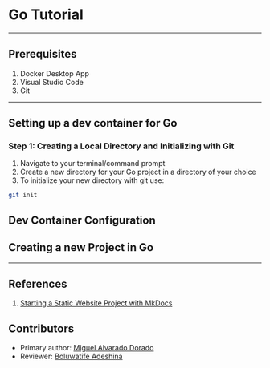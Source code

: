 # Go Tutorial

---
## Prerequisites 
1. Docker Desktop App
2. Visual Studio Code
3. Git

---
## Setting up a dev container for Go

### Step 1: Creating a Local Directory and Initializing with Git
1. Navigate to your terminal/command prompt
2. Create a new directory for your Go project in a directory of your choice
3. To initialize your new directory with git use: 
```bash
git init
```

## Dev Container Configuration

## Creating a new Project in Go

---
## References
1. [Starting a Static Website Project with MkDocs](https://comp423-25s.github.io/resources/MkDocs/tutorial/#step-2-add-requirementstxt-python-dependency-configuration)

## Contributors
* Primary author: [Miguel Alvarado Dorado](https://github.com/miguelaa123)
* Reviewer: [Boluwatife Adeshina](https://github.com/boluwatifeda)